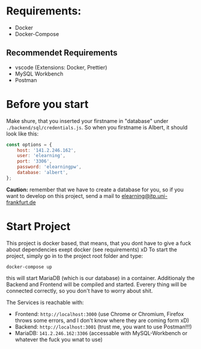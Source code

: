 # Requirements:
- Docker
- Docker-Compose
## Recommendet Requirements
- vscode (Extensions: Docker, Prettier)
- MySQL Workbench
- Postman

# Before you start
Make shure, that you inserted your firstname in "database" under `./backend/sql/credentials.js`. So when you firstname is Albert, it should look like this:
```js
const options = {
    host: '141.2.246.162',
    user: 'elearning',
    port: '3306',
    password: 'elearningpw',
    database: 'albert',
};
```
__Caution:__ remember that we have to create a database for you, so if you want to develop on this project, send a mail to elearning@itp.uni-frankfurt.de
# Start Project
This project is docker based, that means, that you dont have to give a fuck about dependencies exept docker (see requirements) xD To start the project, simply go in to the project root folder and type:
```
docker-compose up
```
this will start MariaDB (which is our database) in a container. Additionaly the Backend and Frontend will be compiled and started. Everery thing will be connected correctly, so you don't have to worry about shit. 

The Services is reachable with:
- Frontend: `http://localhost:3000` (use Chrome or Chromium, Firefox throws some errors, and I don't know where they are coming form xD)
- Backend: `http://localhost:3001` (trust me, you want to use Postman!!!)
- MariaDB: `141.2.246.162:3306` (accessable with MySQL-Workbench or whatever the fuck you wnat to use)
